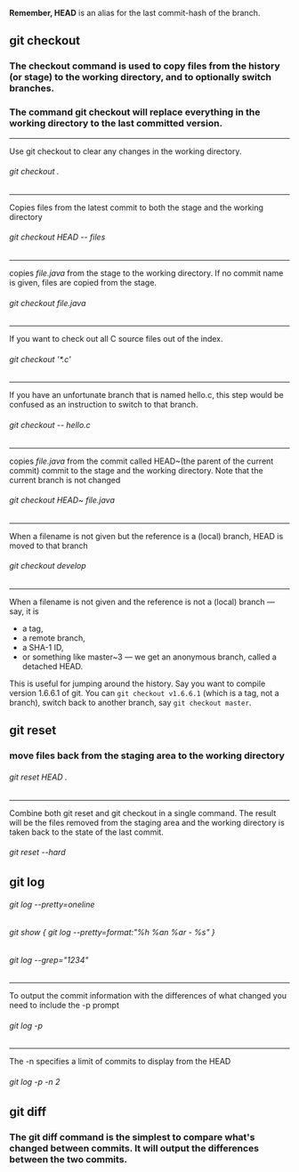 __Remember, HEAD__ is an alias for the last commit-hash of the branch.

## git checkout

### The checkout command is used to copy files from the history (or stage) to the working directory, and to optionally switch branches.

###  The command __git checkout__ will replace everything in the working directory to the last committed version.
---
Use git checkout to clear any changes in the working directory.
###### git checkout .
---
Copies files from the latest commit to both the stage and the working directory
###### git checkout HEAD -- files
---
copies _file.java_ from the stage to the working directory. If no commit name is given, files are copied from the stage.
###### git checkout file.java 
---
If you want to check out all C source files out of the index. 
###### git checkout '*.c' 
---
If you have an unfortunate branch that is named hello.c, this step would be confused as an instruction to switch to that branch.
###### git checkout -- hello.c 
---
copies _file.java_ from the commit called HEAD~(the parent of the current commit) commit to the stage and the working directory. Note that the current branch is not changed
###### git checkout HEAD~ file.java 
---
 When a filename is not given but the reference is a (local) branch, HEAD is moved to that branch
###### git checkout develop
---
When a filename is not given and the reference is not a (local) branch — say, it is 
 * a tag,
 * a remote branch, 
 * a SHA-1 ID, 
 * or something like master~3 — we get an anonymous branch, called a detached HEAD. 
 
 This is useful for jumping around the history. Say you want to compile version 1.6.6.1 of git. You can ```git checkout v1.6.6.1``` (which is a tag, not a branch), switch back to another branch, say ```git checkout master```.

## git reset

### move files back from the staging area to the working directory

###### git reset HEAD .
---
Combine both git reset and git checkout in a single command. The result will be the files removed from the staging area and the working directory is taken back to the state of the last commit.
###### git reset --hard 

## git log

###### git log --pretty=oneline

###### git show { git log --pretty=format:"%h %an %ar - %s" }

###### git log --grep="1234"

---
To output the commit information with the differences of what changed you need to include the -p prompt 
###### git log -p 

---
The -n <number> specifies a limit of commits to display from the HEAD

###### git log -p -n 2

## git diff

### The git diff command is the simplest to compare what's changed between commits. It will output the differences between the two commits.


